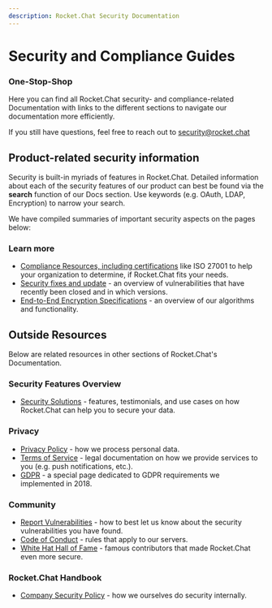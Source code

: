```yaml
---
description: Rocket.Chat Security Documentation
---
```


# Security and Compliance Guides

### One-Stop-Shop

Here you can find all Rocket.Chat security- and compliance-related Documentation with links to the different sections to navigate our documentation more efficiently.

If you still have questions, feel free to reach out to [security@rocket.chat](mailto:security@rocket.chat)

## Product-related security information

Security is built-in myriads of features in Rocket.Chat. Detailed information about each of the security features of our product can best be found via the **search** function of our Docs section. Use keywords (e.g. OAuth, LDAP, Encryption) to narrow your search.

We have compiled summaries of important security aspects on the pages below:

### Learn more

* [Compliance Resources, including certifications](compliance-resources.md) like ISO 27001 to help your organization to determine, if Rocket.Chat fits your needs.
* [Security fixes and update](https://docs.rocket.chat/guides/security/security-updates) - an overview of vulnerabilities that have recently been closed and in which versions.
* [End-to-End Encryption Specifications](https://docs.rocket.chat/guides/security/end-to-end-encryption-algorithms) - an overview of our algorithms and functionality.

## Outside Resources

Below are related resources in other sections of Rocket.Chat's Documentation.

### Security Features Overview

* [Security Solutions](https://rocket.chat/security) - features, testimonials, and use cases on how Rocket.Chat can help you to secure your data.

### Privacy

* [Privacy Policy](https://rocket.chat/privacy) - how we process personal data.
* [Terms of Service](https://rocket.chat/terms) - legal documentation on how we provide services to you (e.g. push notifications, etc.).
* [GDPR](https://rocket.chat/gdpr) - a special page dedicated to GDPR requirements we implemented in 2018.

### Community

* [Report Vulnerabilities](https://docs.rocket.chat/contributing/security/) - how to best let us know about the security vulnerabilities you have found.
* [Code of Conduct](https://rocket.chat/code-of-conduct) - rules that apply to our servers.
* [White Hat Hall of Fame](https://docs.rocket.chat/contributors/contributing/security#whitehat-hall-of-fame) - famous contributors that made Rocket.Chat even more secure.

### Rocket.Chat Handbook

* [Company Security Policy](https://handbook.rocket.chat/departments-operations/security/security-policy) - how we ourselves do security internally.
